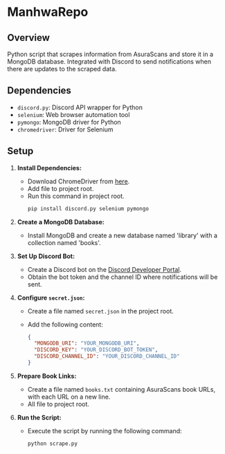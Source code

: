# ManhwaRepo

## Overview
Python script that scrapes information from AsuraScans and store it in a MongoDB database. Integrated with Discord to send notifications when there are updates to the scraped data.

## Dependencies
- `discord.py`: Discord API wrapper for Python
- `selenium`: Web browser automation tool
- `pymongo`: MongoDB driver for Python
- `chromedriver`: Driver for Selenium

## Setup

1. **Install Dependencies:**
   - Download ChromeDriver from [here](https://sites.google.com/chromium.org/driver/).
   - Add file to project root.
   - Run this command in project root.
     ```bash
     pip install discord.py selenium pymongo
     ```

2. **Create a MongoDB Database:**
   - Install MongoDB and create a new database named 'library' with a collection named 'books'.

3. **Set Up Discord Bot:**
   - Create a Discord bot on the [Discord Developer Portal](https://discord.com/developers/applications).
   - Obtain the bot token and the channel ID where notifications will be sent.

4. **Configure `secret.json`:**
   - Create a file named `secret.json` in the project root.
   - Add the following content:

     ```json
     {
       "MONGODB_URI": "YOUR_MONGODB_URI",
       "DISCORD_KEY": "YOUR_DISCORD_BOT_TOKEN",
       "DISCORD_CHANNEL_ID": "YOUR_DISCORD_CHANNEL_ID"
     }
     ```

5. **Prepare Book Links:**
   - Create a file named `books.txt` containing AsuraScans book URLs, with each URL on a new line.
   - All file to project root.

6. **Run the Script:**
   - Execute the script by running the following command:

     ```bash
     python scrape.py
     ```
